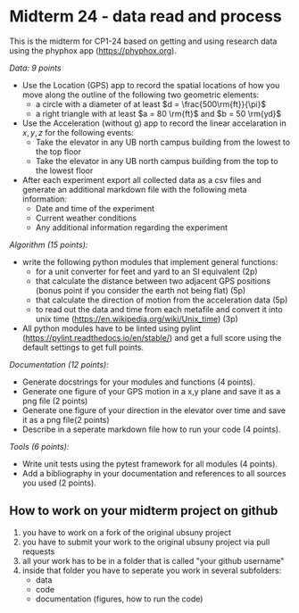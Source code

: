 # Midterm 24 - data read and process

This is the midterm for CP1-24 based on getting and using research data using the phyphox app (https://phyphox.org).

*Data: 9 points*
- Use the Location (GPS) app to record the spatial locations of how you move along the outline of the  following two geometric elements:
   - a circle with a diameter of at least $d = \frac{500\rm{ft}}{\pi}$
   - a right triangle with at least $a = 80 \rm{ft}$ and $b = 50 \rm{yd}$
- Use the Acceleration (without g) app to record the linear accelaration in $x,y,z$ for the following events:
   - Take the elevator in any UB north campus building from the lowest to the top floor
   - Take the elevator in any UB north campus building from the top to the lowest floor
- After each experiment export all collected data as a csv files and generate an additional markdown file with the following meta information:
   - Date and time of the experiment
   - Current weather conditions
   - Any additional information regarding the experiment

*Algorithm (15 points):*
- write the following python modules that implement general functions:
   - for a unit converter for feet and yard to an SI equivalent (2p)
   - that calculate the distance between two adjacent GPS positions (bonus point if you consider the earth not being flat) (5p)
   - that calculate the direction of motion from the acceleration data (5p)
   - to read out the data and time from each metafile and convert it into unix time (https://en.wikipedia.org/wiki/Unix_time) (3p)
- All python modules have to be linted using pylint (https://pylint.readthedocs.io/en/stable/) and get a full score using the default settings to get full points.

*Documentation (12 points):*
- Generate docstrings for your modules and functions (4 points).
- Generate one figure of your GPS motion in a x,y plane and save it as a png file (2 points)
- Generate one figure of your direction  in the elevator over time and save it as a png file(2 points)
- Describe in a seperate markdown file how to run your code (4 points).

*Tools (6 points):*
- Write unit tests using the pytest framework for all modules (4 points).
- Add a bibliography in your documentation and references to all sources you used (2 points).

## How to work on your midterm project on github

1. you have to work on a fork of the original ubsuny project
2. you have to submit your work to the original ubsuny project via pull requests
3. all your work has to be in a folder that is called "your github username"
4. inside that folder you have to seperate you work in several subfolders:
     - data
     - code
     - documentation (figures, how to run the code)




